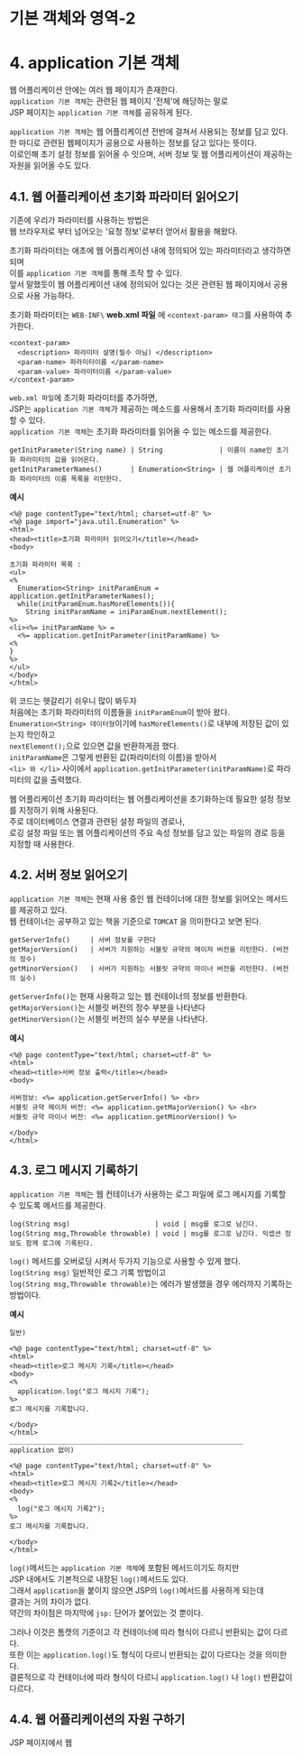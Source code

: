 기본 객체와 영역-2
=======================
# 4. application 기본 객체
웹 어플리케이션 안에는 여러 웹 페이지가 존재한다.      
```application 기본 객체```는 관련된 웹 페이지 '전체'에 해당하는 말로     
JSP 페이지는 ```application 기본 객체```를 공유하게 된다.    
    
```application 기본 객체```는 웹 어플리케이션 전반에 걸쳐서 사용되는 정보를 담고 있다.       
한 마디로 관련된 웹페이지가 공용으로 사용하는 정보를 담고 있다는 뜻이다.    
이로인해 초기 설정 정보를 읽어올 수 잇으며, 서버 정보 및 웹 어플리케이션이 제공하는 자원을 읽어올 수도 있다.    
  
## 4.1. 웹 어플리케이션 초기화 파라미터 읽어오기
기존에 우리가 파라미터를 사용하는 방법은  
웹 브라우저로 부터 넘어오는 '요청 정보'로부터 얻어서 활용을 해왔다.  
        
초기화 파라미터는 애초에 웹 어플리케이션 내에 정의되어 있는 파라미터라고 생각하면 되며     
이를 ```application 기본 객체```를 통해 조작 할 수 있다.      
앞서 말했듯이 웹 어플리케이션 내에 정의되어 있다는 것은 관련된 웹 페이지에서 공용으로 사용 가능하다.   
  
초기화 파라미터는 ```WEB-INF\``` **web.xml 파일** 에 ```<context-param> 태그```를 사용하여 추가한다.    
```  
<context-param>
  <description> 파라미터 설명(필수 아님) </description>
  <param-name> 파라미터이름 </param-name>
  <param-value> 파라미터이름 </param-value>
</context-param>
```
```web.xml 파일```에 초기화 파라미터를 추가하면,    
JSP는 ```application 기본 객체```가 제공하는 메소드를 사용해서 초기화 파라미터를 사용할 수 있다.       
```application 기본 객체```는 초기화 파라미터를 읽어올 수 있는 메소드를 제공한다.
```
getInitParameter(String name) | String              | 이름이 name인 초기화 파라미터의 값을 읽어온다.  
getInitParameterNames()       | Enumeration<String> | 웹 어플리케이션 초기화 파라미터의 이름 목록을 리턴한다.  
```
**예시**
```
<%@ page contentType="text/html; charset=utf-8" %>
<%@ page import="java.util.Enumeration" %>
<html>
<head><title>초기화 파라미터 읽어오기</title></head>
<body>
 
초기화 파라미터 목록 :
<ul>
<%
  Enumeration<String> initParamEnum = application.getInitParameterNames();
  while(initParamEnum.hasMoreElements()){
    String initParamName = iniParamEnum.nextElement();
%>
<li><%= initParamName %> =
  <%= application.getInitParameter(initParamName) %>
<%
}
%>
</ul>
</body>  
</html>    
```
위 코드는 헷갈리기 쉬우니 많이 봐두자  
처음에는 초기화 파라미터의 이름들을 ```initParamEnum```이 받아 왔다.  
```Enumeration<String> 데이터형```이기에 ```hasMoreElements()```로 내부에 저장된 값이 있는지 학인하고  
```nextElement();```으로 있으면 값을 반환하게끔 했다.  
```initParamName```은 그렇게 반환된 값(파라미터의 이름)을 받아서  
```<li> 와 </li>``` 사이에서 ```application.getInitParameter(initParamName)```로 파라미터의 값을 출력했다.  
   
      
웹 어플리케이션 초기화 파라미터는 웹 어플리케이션을 초기화하는데 필요한 설정 정보를 지정하기 위해 사용된다.    
주로 데이터베이스 연결과 관련된 설정 파일의 경로나,   
로깅 설정 파일 또는 웹 어플리케이션의 주요 속성 정보를 담고 있는 파일의 경로 등을 지정할 때 사용한다.  
   
## 4.2. 서버 정보 읽어오기
```application 기본 객체```는 현재 사용 중인 웹 컨테이너에 대한 정보를 읽어오는 메서드를 제공하고 있다.  
웹 컨테이너는 공부하고 있는 책을 기준으로 ```TOMCAT``` 을 의미한다고 보면 된다.  
```
getServerInfo()     | 서버 정보를 구한다
getMajorVersion()   | 서버가 지원하는 서블릿 규약의 메이저 버전을 리턴한다. (버전의 정수) 
getMinorVersion()   | 서버가 지원하는 서블릿 규약의 마이너 버전을 리턴한다. (버전의 실수)
```
```getServerInfo()```는 현재 사용하고 있는 웹 컨테이너의 정보를 반환한다.    
```getMajorVersion()```는 서블릿 버전의 정수 부분을 나타낸다    
```getMinorVersion()```는 서블릿 버전의 실수 부분을 나타낸다.    
  
**예시**
```
<%@ page contentType="text/html; charset=utf-8" %>
<html>
<head><title>서버 정보 출력</title></head>
<body>

서버정보: <%= application.getServerInfo() %> <br>
서블릿 규약 메이저 버전: <%= application.getMajorVersion() %> <br>
서블릿 규약 마이너 버전: <%= application.getMinorVersion() %> 

</body>
</html>
```
  
## 4.3. 로그 메시지 기록하기
```application 기본 객체```는 웹 컨테이너가 사용하는 로그 파일에 로그 메시지를 기록할 수 있도록 메서드를 제공한다.  
```
log(String msg)                     | void | msg를 로그로 남긴다.
log(String msg,Throwable throwable) | void | msg를 로그로 남긴다. 익셉션 정보도 함께 로그에 기록된다.  
```
```log()``` 메서드를 오버로딩 시켜서 두가지 기능으로 사용할 수 있게 했다.  
```log(String msg)``` 일반적인 로그 기록 방법이고  
```log(String msg,Throwable throwable)```는 에러가 발생했을 경우 에러까지 기록하는 방법이다.  
   
**예시**
```
일반)

<%@ page contentType="text/html; charset=utf-8" %>
<html>
<head><title>로그 메시지 기록</title></head>
<body>
<%
  application.log("로그 메시지 기록");
%>
로그 메시지를 기록합니다.  

</body>
</html>
__________________________________________________________
application 없이)

<%@ page contentType="text/html; charset=utf-8" %>
<html>
<head><title>로그 메시지 기록2</title></head>
<body>
<%
  log("로그 메시지 기록2");
%>
로그 메시지를 기록합니다.  

</body>
</html>
```
```log()```메서드는 ```application 기본 객체```에 포함된 메서드이기도 하지만    
JSP 내에서도 기본적으로 내장된 ```log()```메서드도 있다.    
그래서 ```application```을 붙이지 않으면 JSP의 ```log()```메서드를 사용하게 되는데   
결과는 거의 차이가 없다.    
약간의 차이점은 마지막에 ```jsp:``` 단어가 붙어있는 것 뿐이다.       
    
그러나 이것은 톰캣의 기준이고 각 컨테이너에 따라 형식이 다르니 반환되는 값이 다르다.    
또한 이는 ```application.log()```도 형식이 다르니 반환되는 값이 다르다는 것을 의미한다.   
결론적으로 각 컨테이너에 따라 형식이 다르니 ```application.log()``` 나 ```log()``` 반환값이 다르다.     


## 4.4. 웹 어플리케이션의 자원 구하기
JSP 페이지에서 웹 
